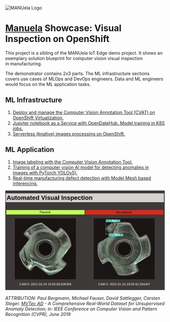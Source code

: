![MANUela Logo](https://github.com/sa-mw-dach/manuela/raw/master/docs/images/logo.png)
# [Manuela](https://github.com/sa-mw-dach/manuela) Showcase: Visual Inspection on OpenShift

This project is a sibling of the MANUela IoT Edge demo project. It shows an exemplary solution blueprint for computer vision visual inspection in manufacturing. 

The demonstrator contains 2x3 parts. The ML infrastructure sections covers use cases of MLOps and DevOps engineers.
Data and ML engineers would focus on the ML application tasks.


## ML Infrastructure
1. [Deploy and manage the Computer Vision Annotation Tool (CVAT) on OpenShift Virtualization.](docs/cvat-cnv.md#install-cvat-in-a-openshift-virtualization-virtual-machine)
1. [Jupyter notebook as a Service with OpenDateHub. Model training in K8S jobs.](ml/README.md)
1. [Serverless (knative) images processing on OpenShift.](docs/runtime.md#installation)

## ML Application
1. [Image labeling with the Computer Vision Annotation Tool.](docs/cvat-cnv.md#image-labeling-with-the-computer-vision-annotation-tool)
1. [Training of a computer vision AI model for detecting anomalies in images with PyTorch YOLOv5).](ml/README.md)
1. [Real-time manufacturing defect detection with Model Mesh based inferencing.](docs/runtime.md#demo-execution)





![visual-inspection](images/manu-vi.gif)


*ATTRIBUTION: Paul Bergmann, Michael Fauser, David Sattlegger, Carsten Steger. [MVTec AD](https://www.mvtec.com/company/research/datasets/mvtec-ad) - A Comprehensive Real-World Dataset for Unsupervised Anomaly Detection; in: IEEE Conference on Computer Vision and Pattern Recognition (CVPR), June 2019*